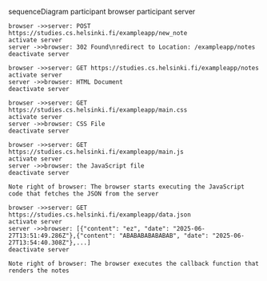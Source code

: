 sequenceDiagram
    participant browser
    participant server

    browser ->>server: POST https://studies.cs.helsinki.fi/exampleapp/new_note
    activate server
    server ->>browser: 302 Found\nredirect to Location: /exampleapp/notes
    deactivate server

    browser ->>server: GET https://studies.cs.helsinki.fi/exampleapp/notes
    activate server
    server ->>browser: HTML Document
    deactivate server
    
    browser ->>server: GET https://studies.cs.helsinki.fi/exampleapp/main.css
    activate server
    server ->>browser: CSS File
    deactivate server
    
    browser ->>server: GET https://studies.cs.helsinki.fi/exampleapp/main.js
    activate server
    server ->>browser: the JavaScript file
    deactivate server
    
    Note right of browser: The browser starts executing the JavaScript code that fetches the JSON from the server

    browser ->>server: GET https://studies.cs.helsinki.fi/exampleapp/data.json
    activate server
    server ->>browser: [{"content": "ez", "date": "2025-06-27T13:51:49.286Z"},{"content": "ABABABABABABAB", "date": "2025-06-27T13:54:40.308Z"},...]
    deactivate server

    Note right of browser: The browser executes the callback function that renders the notes
    